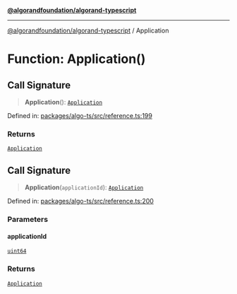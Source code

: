 [**@algorandfoundation/algorand-typescript**](../README.md)

***

[@algorandfoundation/algorand-typescript](../README.md) / Application

# Function: Application()

## Call Signature

> **Application**(): [`Application`](../type-aliases/Application.md)

Defined in: [packages/algo-ts/src/reference.ts:199](https://github.com/algorandfoundation/puya-ts/blob/main/packages/algo-ts/src/reference.ts#L199)

### Returns

[`Application`](../type-aliases/Application.md)

## Call Signature

> **Application**(`applicationId`): [`Application`](../type-aliases/Application.md)

Defined in: [packages/algo-ts/src/reference.ts:200](https://github.com/algorandfoundation/puya-ts/blob/main/packages/algo-ts/src/reference.ts#L200)

### Parameters

#### applicationId

[`uint64`](../type-aliases/uint64.md)

### Returns

[`Application`](../type-aliases/Application.md)
